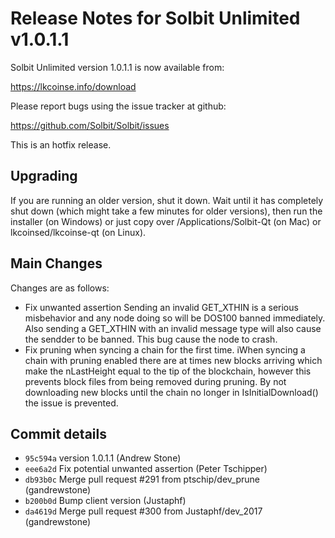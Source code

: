 Release Notes for Solbit Unlimited v1.0.1.1
==========================================

Solbit Unlimited version 1.0.1.1 is now available from:

  <https://lkcoinse.info/download>

Please report bugs using the issue tracker at github:

  <https://github.com/Solbit/Solbit/issues>

This is an hotfix release.

Upgrading
---------

If you are running an older version, shut it down. Wait until it has completely
shut down (which might take a few minutes for older versions), then run the
installer (on Windows) or just copy over /Applications/Solbit-Qt (on Mac) or
lkcoinsed/lkcoinse-qt (on Linux).

Main Changes
------------

Changes are as follows:

- Fix unwanted assertion Sending an invalid GET_XTHIN is a serious misbehavior and any node doing so will be DOS100 banned immediately.  Also sending a GET_XTHIN with an invalid message type will also cause the sendder to be banned. This bug cause the node to crash.
- Fix pruning when syncing a chain for the first time. iWhen  syncing a chain with pruning enabled there are at times new blocks arriving which make the nLastHeight equal to the tip of the blockchain, however this prevents block files from being removed during pruning.  By not downloading new blocks until the chain no longer in IsInitialDownload() the issue is prevented.

Commit details
--------------
- `95c594a` version 1.0.1.1 (Andrew Stone)
- `eee6a2d` Fix potential unwanted assertion (Peter Tschipper)
- `db93b0c` Merge pull request #291 from ptschip/dev_prune (gandrewstone)
- `b200b0d` Bump client version (Justaphf)
- `da4619d` Merge pull request #300 from Justaphf/dev_2017 (gandrewstone)
